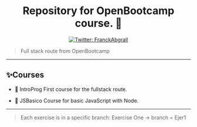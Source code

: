 <h1 align="center"> Repository for OpenBootcamp course. 👋</h1>
<p align="center">
  <a href="https://twitter.com/GaastonMaartin">
    <img alt="Twitter: FranckAbgrall" src="https://img.shields.io/twitter/follow/GaastonMaartin.svg?style=social" target="_blank" />
  </a>
</p>

> Full stack route from OpenBootcamp
-------------------------------------------
## ✨Courses
- 🚀 IntroProg
  First course for the fullstack route.
  
- 🚀 JSBasico
  Course for basic JavaScript with Node.
  
-----------------------------------------------
> Each exercise is in a specific branch: Exercise One -> branch = Ejer1
